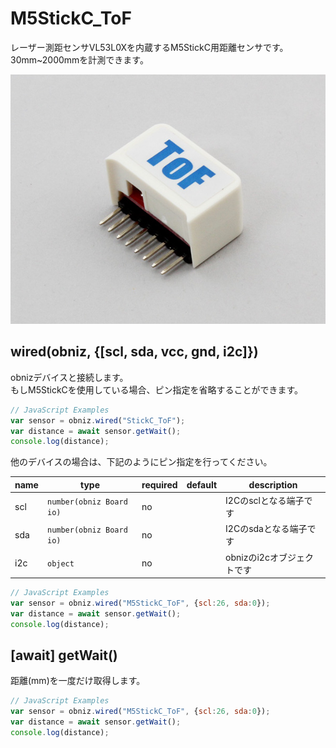 # M5StickC_ToF

レーザー測距センサVL53L0Xを内蔵するM5StickC用距離センサです。
30mm~2000mmを計測できます。

![](./image.jpg)

## wired(obniz, {[scl, sda, vcc, gnd, i2c]})
obnizデバイスと接続します。  
もしM5StickCを使用している場合、ピン指定を省略することができます。


```javascript
// JavaScript Examples
var sensor = obniz.wired("StickC_ToF");
var distance = await sensor.getWait();
console.log(distance);
```


他のデバイスの場合は、下記のようにピン指定を行ってください。 

name | type | required | default | description
--- | --- | --- | --- | ---
scl | `number(obniz Board io)` | no |  &nbsp; | I2Cのsclとなる端子です
sda | `number(obniz Board io)` | no | &nbsp;  | I2Cのsdaとなる端子です
i2c | `object` | no | &nbsp;  | obnizのi2cオブジェクトです

```javascript
// JavaScript Examples
var sensor = obniz.wired("M5StickC_ToF", {scl:26, sda:0});
var distance = await sensor.getWait();
console.log(distance);
```


## [await] getWait()
距離(mm)を一度だけ取得します。

```javascript
// JavaScript Examples
var sensor = obniz.wired("M5StickC_ToF", {scl:26, sda:0});
var distance = await sensor.getWait();
console.log(distance);
```